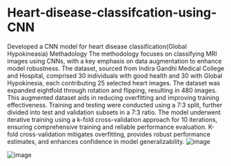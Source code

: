 # Heart-disease-classifcation-using-CNN
Developed a CNN model for heart disease classification(Global Hypokineasia)
Methadology
The methodology focuses on classifying MRI images using CNNs, with a key emphasis on data augmentation to enhance model robustness.
The dataset, sourced from Indira Gandhi Medical College and Hospital, comprised 30 individuals with good health and 30 with Global Hypokinesia, each contributing 25 selected heart images. The dataset was expanded eightfold through rotation and flipping, resulting in 480 images. This augmented dataset aids in reducing overfitting and improving training effectiveness. 
Training and testing were conducted using a 7:3 split, further divided into test and validation subsets in a 7:3 ratio.
The model underwent iterative training using a k-fold cross-validation approach for 10 iterations, ensuring comprehensive training and reliable performance evaluation. 
K-fold cross-validation mitigates overfitting, provides robust performance estimates, and enhances confidence in model generalizability.
![image](https://github.com/user-attachments/assets/f50fcf4e-7966-47da-bce1-acf2e95beb21)

![image](https://github.com/user-attachments/assets/14edd490-39c9-4002-8a4c-ba984e7b442a)
